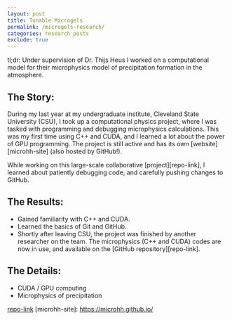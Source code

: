 ```yaml
---
layout: post
title: Tunable Microgels
permalink: /microgels-research/
categories: research_posts
exclude: true
---
```


tl;dr: 
Under supervision of Dr. Thijs Heus I worked on a computational model for their microphysics model of precipitation formation in the atmosphere. 

## The Story:
During my last year at my undergraduate institute, Cleveland State University (CSU), I took up a computational physics project, where I was tasked with programming and debugging microphysics calculations. This was my first time using C++ and CUDA, and I learned a lot about the power of GPU programming. The project is still active and has its own [website][microhh-site] (also hosted by GitHub!).

While working on this large-scale collaborative [project][repo-link], I learned about patiently debugging code, and carefully pushing changes to GitHub.

## The Results:
- Gained familiarity with C++ and CUDA.
- Learned the basics of Git and GitHub. 
- Shortly after leaving CSU, the project was finished by another researcher on the team. The microphysics (C++ and CUDA) codes are now in use, and available on the [GitHub repository][repo-link].

## The Details:
- CUDA / GPU computing
- Microphysics of precipitation

[repo-link]()
[microhh-site]: https://microhh.github.io/